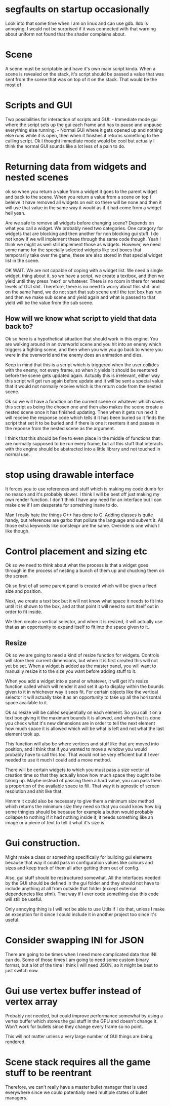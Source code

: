 # segfaults on startup occasionally
Look into that some time when I am on linux and can use gdb. lldb is annoying. I would not be surprised if it was
connected with that warning about uniform not found that the shader complains about.

# Scene
A scene must be scriptable and have it's own main script kinda. When a scene is revealed on the stack, it's script
should be passed a value that was sent from the scene that was on top of it on the stack. That would be the most df


# Scripts and GUI
Two possibilities for interaction of scripts and GUI:
    - Immediate mode gui where the script sets up the gui each frame and has to pause and unpause everything else
      running.
    - Normal GUI where it gets opened up and nothing else runs while it is open, then when it finishes it returns
      something to the calling script.
Ok I thought immediate mode would be cool but actually I think the normal GUI sounds like a lot less of a pain to do.


# Returning data from widgets and nested scenes
ok so when you return a value from a widget it goes to the parent widget and back to the scene.
When you return a value from a scene on top I beleive it have removed all widgets on exit so there will be none and then
it will use that value in the same way it would as if it had come from a widget hell yeah.

Are we safe to remove all widgets before changing scene? Depends on what you call a widget. We probably need two
categories. One category for widgets that are blocking and then another for non blocking gui stuff. I do not know if
we will implement these through the same code though. Yeah I think we might as well still implement those as widgets.
However, we need some name for the specially selected widgets like text boxes that temporarily take over the game, these
are also stored in that special widget list in the scene.

OK WAIT. We are not capable of coping with a widget list. We need a single widget. thing about it. so we have a script,
we create a textbox, and then we yield until they press 'next' or whatever. There is no room in there for nested levels
of GUI shit. Therefore, there is no need to worry about this shit. and on the same hand, we do not start that sub scene
until the text box has run and then we make sub scene and yield again and what is passed to that yield will be the value
from the sub scene.

## How will we know what script to yield that data back to?
Ok so here is a hypothetical situation that should work in this engine. You are walking around in an overworld scene
and you hit into an enemy which triggers a fighting scene, and then when you win you go back to where you were in the
overworld and the enemy does an animation and dies.

Keep in mind that this is a script which is triggered when the user collides with the enemy, not every frame, so when
it yields it should be reentered before the scene gets updated again. Actually this is irrelevant, either way this
script will get run again before update and it will be sent a special value that it would not normally receive which is
the return code from the nested scene.

Ok so we will have a function on the current scene or whatever which saves this script as being the chosen one and then
also makes the scene create a nested scene once it has finished updating. Then when it gets run next it will receive the
response code which tells it it has been buried so it finds the script that set it to be buried and if there is one it
reenters it and passes in the reponse from the nested scene as the argument.

I think that this should be fine to even place in the middle of functions that are normally supposed to be run every
frame, but all this stuff that interacts with the engine should be abstracted into a little library and not touched in
normal use.


# stop using drawable interface
It forces you to use references and stuff which is making my code dumb for no reason and it's probably slower. I think
I will be best off just making my own render function. I don't think I have any need for an interface but I can make
one if I am desperate for something inane to do.

Man I really hate the things C++ has done to C. Adding classes is quite handy, but references are garbo that pollute
the language and subvert it. All those extra keywords like constexpr are the same. Override is one which I like though.


# Control placement and sizing etc
Ok so we need to think about what the process is that a widget goes through in the process of nesting a bunch of them
up and chucking them on the screen.

Ok so first of all some parent panel is created which will be given a fixed size and position.

Next, we create a text box but it will not know what space it needs to fit into until it is shown to the box, and at
that point it will need to sort itself out in order to fit inside.

We then create a vertical selector, and when it is resized, it will actually use that as an opportunity to expand itself
to fit into the space given to it.

## Resize
Ok so we are going to need a kind of resize function for widgets. Controls will store their current dimensions, but
when it is first created this will not yet be set. When a widget is added as the master panel, you will want to manually
resize it to the size you want before adding stuff to it.

When you add a widget into a panel or whatever, it will get it's resize function called which will render it and set it
up to display within the bounds given to it in whichever way it sees fit. For certain objects like the vertical selector
it will actually take it as an opportunity to take up all the horizontal space available to it.

Ok so resize will be called sequentially on each element. So you call it on a text box giving it the maximum bounds it
is allowed, and when that is done you check what it's new dimensions are in order to tell the next element how much
space it is allowed which will be what is left and not what the last element took up.

This function will also be where vertices and stuff like that are moved into position, and I think that if you wanted
to move a window you would probably have to call this too. That would not be very efficient but if I ever needed to use
it much I could add a move method.

There will be certain widgets to which you must pass a size vector at creation time so that they actually know how much
space they ought to be taking up. Maybe instead of passing them a hard value, you can pass them a proportion of the
available space to fill. That way it is agnostic of screen resolution and shit like that.

Hmmm it could also be necessary to give them a minimum size method which returns the minimum size they need so that you
could know how big some thingies should be because for example a button would probably collapse to nothing if it had
nothing inside it, it needs something like an image or a piece of text to tell it what it's size is.



# Gui construction.
Might make a class or something specifically for building gui elements because that way it could pass in configuration
values like colours and sizes and keep track of them all after getting them out of config.

Also, gui stuff should be restructured somewhat. All the interfaces needed by the GUI should be defined in the gui
folder and they should not have to include anything at all from outside that folder (except external dependencies like
sfml). That way if I ever code something else this code will still be useful.

Only annoying thing is I will not be able to use Utils if I do that, unless I make an exception for it since I could
include it in another project too since it's useful.

# Consider swapping INI for JSON
There are going to be times when I need more complicated data than INI can do. Some of those times I am going to need
some custom binary format, but a lot of the time I think I will need JSON, so it might be best to just switch now.


# Gui use vertex buffer instead of vertex array
Probably not needed, but could improve performance somewhat by using a vertex buffer which stores the gui stuff in the
GPU and doesn't change it. Won't work for bullets since they change every frame so no point.

This will not matter unless a very large number of GUI things are being rendered.


# Scene stack requires all the game stuff to be reentrant
Therefore, we can't really have a master bullet manager that is used everywhere since we could potentially need multiple
states of bullet managers.
